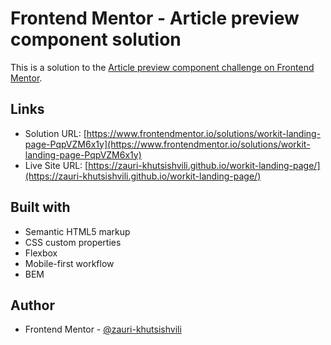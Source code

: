 # Frontend Mentor - Article preview component solution

This is a solution to the [Article preview component challenge on Frontend Mentor](https://www.frontendmentor.io/challenges/article-preview-component-dYBN_pYFT).

## Links

- Solution URL: [https://www.frontendmentor.io/solutions/workit-landing-page-PqpVZM6x1y](https://www.frontendmentor.io/solutions/workit-landing-page-PqpVZM6x1y)
- Live Site URL: [https://zauri-khutsishvili.github.io/workit-landing-page/](https://zauri-khutsishvili.github.io/workit-landing-page/)

## Built with

- Semantic HTML5 markup
- CSS custom properties
- Flexbox
- Mobile-first workflow
- BEM

## Author

- Frontend Mentor - [@zauri-khutsishvili](https://www.frontendmentor.io/profile/zauri-khutsishvili)